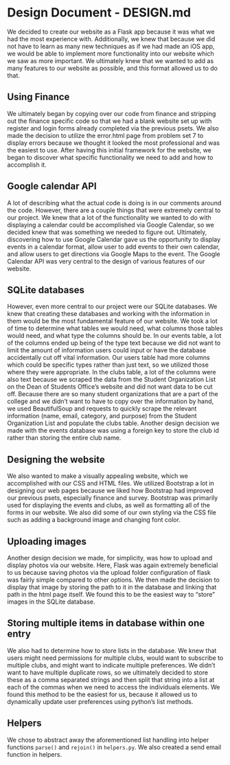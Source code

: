 # Design Document - DESIGN.md

We decided to create our website as a Flask app because it was what we had the most experience with. Additionally, we knew that because we did not have to learn as many new techniques as if we had made an iOS app, we would be able to implement more functionality into our website which we saw as more important. We ultimately knew that we wanted to add as many features to our website as possible, and this format allowed us to do that.

## Using Finance
We ultimately began by copying over our code from finance and stripping out the finance specific code so that we had a blank website set up with register and login forms already completed via the previous psets. We also made the decision to utilize the error.html page from problem set 7 to display errors because we thought it looked the most professional and was the easiest to use. After having this initial framework for the website, we began to discover what specific functionality we need to add and how to accomplish it.

## Google calendar API
A lot of describing what the actual code is doing is in our comments around the code. However, there are a couple things that were extremely central to our project. We knew that a lot of the functionality we wanted to do with displaying a calendar could be accomplished via Google Calendar, so we decided knew that was something we needed to figure out. Ultimately, discovering how to use Google Calendar gave us the opportunity to display events in a calendar format, allow user to add events to their own calendar, and allow users to get directions via Google Maps to the event. The Google Calendar API was very central to the design of various features of our website.

## SQLite databases
However, even more central to our project were our SQLite databases. We knew that creating these databases and working with the information in them would be the most fundamental feature of our website. We took a lot of time to determine what tables we would need, what columns those tables would need, and what type the columns should be. In our events table, a lot of the columns ended up being of the type text because we did not want to limit the amount of information users could input or have the database accidentally cut off vital information. Our users table had more columns which could be specific types rather than just text, so we utilized those where they were appropriate. In the clubs table, a lot of the columns were also text because we scraped the data from the Student Organization List on the Dean of Students Office’s website and did not want data to be cut off. Because there are so many student organizations that are a part of the college and we didn’t want to have to copy over the information by hand, we used BeautifulSoup and requests to quickly scrape the relevant information (name, email, category, and purpose) from the Student Organization List and populate the clubs table.  Another design decision we made with the events database was using a foreign key to store the club id rather than storing the entire club name.

## Designing the website
We also wanted to make a visually appealing website, which we accomplished with our CSS and HTML files. We utilized Bootstrap a lot in designing our web pages because we liked how Bootstrap had improved our previous psets, especially finance and survey. Bootstrap was primarily used for displaying the events and clubs, as well as formatting all of the forms in our website. We also did some of our own styling via the CSS file such as adding a background image and changing font color.

## Uploading images
Another design decision we made, for simplicity, was how to upload and display photos via our website. Here, Flask was again extremely beneficial to us because saving photos via the upload folder configuration of flask was fairly simple compared to other options. We then made the decision to display that image by storing the path to it in the database and linking that path in the html page itself. We found this to be the easiest way to “store” images in the SQLite database.

## Storing multiple items in database within one entry
We also had to determine how to store lists in the database. We knew that users might need permissions for multiple clubs, would want to subscribe to multiple clubs, and might want to indicate multiple preferences. We didn’t want to have multiple duplicate rows, so we ultimately decided to store these as a comma separated strings and then split that string into a list at each of the commas when we need to access the individuals elements. We found this method to be the easiest for us, because it allowed us to dynamically update user preferences using python’s list methods.

## Helpers
We chose to abstract away the aforementioned list handling into helper functions ```parse()``` and ```rejoin()``` in ```helpers.py```. We also created a send email function in helpers.
